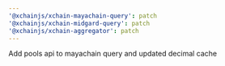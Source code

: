 ```yaml
---
'@xchainjs/xchain-mayachain-query': patch
'@xchainjs/xchain-midgard-query': patch
'@xchainjs/xchain-aggregator': patch
---
```


Add pools api to mayachain query and updated decimal cache
